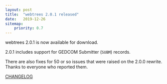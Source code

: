 ```yaml
---
layout: post
title:  "webtrees 2.0.1 released"
date:   2019-12-26
sitemap:
    priority: 0.7
---
```


webtrees 2.0.1 is now available for download.

2.0.1 includes support for GEDCOM Submitter (`SUBM`) records.

There are also fixes for 50 or so issues that were raised on the 2.0.0 rewrite.
Thanks to everyone who reported them.

[CHANGELOG](https://github.com/fisharebest/webtrees/compare/2.0.0...2.0.1)